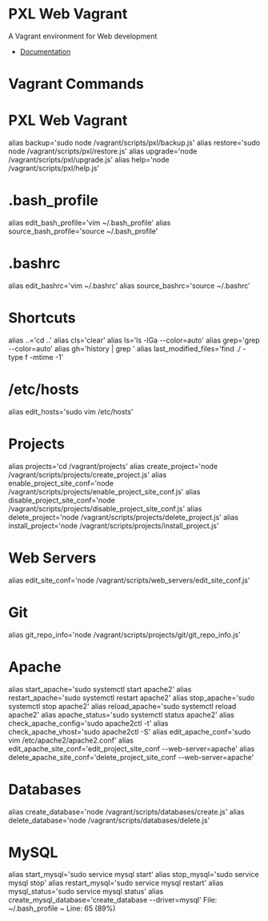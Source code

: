 # PXL Web Vagrant

A Vagrant environment for Web development

<!-- ![](https://pxlbros.github.io/pxl-web-vagrant/assets/gifs/create_apache_site.gif) -->

* [Documentation](https://pxlbros.github.io/pxl-web-vagrant/)


# Vagrant Commands
# PXL Web Vagrant
alias backup='sudo node /vagrant/scripts/pxl/backup.js'
alias restore='sudo node /vagrant/scripts/pxl/restore.js'
alias upgrade='node /vagrant/scripts/pxl/upgrade.js'
alias help='node /vagrant/scripts/pxl/help.js'
# .bash_profile
alias edit_bash_profile='vim ~/.bash_profile'
alias source_bash_profile='source ~/.bash_profile'
# .bashrc
alias edit_bashrc='vim ~/.bashrc'
alias source_bashrc='source ~/.bashrc'
# Shortcuts
alias ..='cd ..'
alias cls='clear'
alias ls='ls -lGa --color=auto'
alias grep='grep --color=auto'
alias gh='history | grep '
alias last_modified_files='find ./ -type f -mtime -1'
# /etc/hosts
alias edit_hosts='sudo vim /etc/hosts'
# Projects
alias projects='cd /vagrant/projects'
alias create_project='node /vagrant/scripts/projects/create_project.js'
alias enable_project_site_conf='node /vagrant/scripts/projects/enable_project_site_conf.js'
alias disable_project_site_conf='node /vagrant/scripts/projects/disable_project_site_conf.js'
alias delete_project='node /vagrant/scripts/projects/delete_project.js'
alias install_project='node /vagrant/scripts/projects/install_project.js'
# Web Servers
alias edit_site_conf='node /vagrant/scripts/web_servers/edit_site_conf.js'
# Git
alias git_repo_info='node /vagrant/scripts/projects/git/git_repo_info.js'
# Apache
alias start_apache='sudo systemctl start apache2'
alias restart_apache='sudo systemctl restart apache2'
alias stop_apache='sudo systemctl stop apache2'
alias reload_apache='sudo systemctl reload apache2'
alias apache_status='sudo systemctl status apache2'
alias check_apache_config='sudo apache2ctl -t'
alias check_apache_vhost='sudo apache2ctl -S'
alias edit_apache_conf='sudo vim /etc/apache2/apache2.conf'
alias edit_apache_site_conf='edit_project_site_conf --web-server=apache'
alias delete_apache_site_conf='delete_project_site_conf --web-server=apache'
# Databases
alias create_database='node /vagrant/scripts/databases/create.js'
alias delete_database='node /vagrant/scripts/databases/delete.js'
# MySQL
alias start_mysql='sudo service mysql start'
alias stop_mysql='sudo service mysql stop'
alias restart_mysql='sudo service mysql restart'
alias mysql_status='sudo service mysql status'
alias create_mysql_database='create_database --driver=mysql' 
File: ~/.bash_profile ~ Line: 65 (89%)
